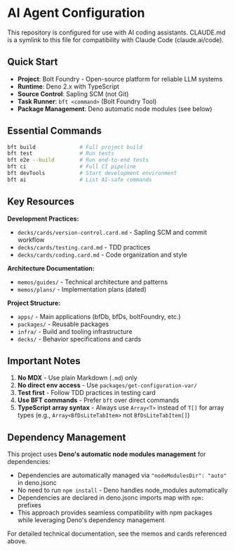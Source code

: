 # AI Agent Configuration

This repository is configured for use with AI coding assistants. CLAUDE.md is a
symlink to this file for compatibility with Claude Code (claude.ai/code).

## Quick Start

- **Project**: Bolt Foundry - Open-source platform for reliable LLM systems
- **Runtime**: Deno 2.x with TypeScript
- **Source Control**: Sapling SCM (not Git)
- **Task Runner**: `bft <command>` (Bolt Foundry Tool)
- **Package Management**: Deno automatic node modules (see below)

## Essential Commands

```bash
bft build              # Full project build
bft test               # Run tests
bft e2e --build        # Run end-to-end tests
bft ci                 # Full CI pipeline
bft devTools           # Start development environment
bft ai                 # List AI-safe commands
```

## Key Resources

**Development Practices:**

- `decks/cards/version-control.card.md` - Sapling SCM and commit workflow
- `decks/cards/testing.card.md` - TDD practices
- `decks/cards/coding.card.md` - Code organization and style

**Architecture Documentation:**

- `memos/guides/` - Technical architecture and patterns
- `memos/plans/` - Implementation plans (dated)

**Project Structure:**

- `apps/` - Main applications (bfDb, bfDs, boltFoundry, etc.)
- `packages/` - Reusable packages
- `infra/` - Build and tooling infrastructure
- `decks/` - Behavior specifications and cards

## Important Notes

1. **No MDX** - Use plain Markdown (`.md`) only
2. **No direct env access** - Use `packages/get-configuration-var/`
3. **Test first** - Follow TDD practices in testing card
4. **Use BFT commands** - Prefer `bft` over direct commands
5. **TypeScript array syntax** - Always use `Array<T>` instead of `T[]` for
   array types (e.g., `Array<BfDsLiteTabItem>` not `BfDsLiteTabItem[]`)

## Dependency Management

This project uses **Deno's automatic node modules management** for dependencies:

- Dependencies are automatically managed via `"nodeModulesDir": "auto"` in
  deno.jsonc
- No need to run `npm install` - Deno handles node_modules automatically
- Dependencies are declared in deno.jsonc imports map with `npm:` prefixes
- This approach provides seamless compatibility with npm packages while
  leveraging Deno's dependency management

For detailed technical documentation, see the memos and cards referenced above.
